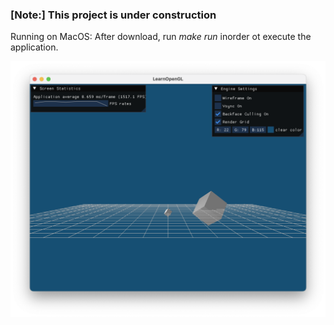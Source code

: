 ### [Note:] This project is under construction

Running on MacOS:
After download, run _make run_ inorder ot execute the application.

![Screenshot](Image.png "Screenshot")